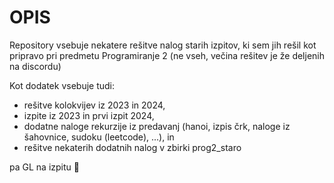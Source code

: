 <h1>OPIS</h1>
<p>Repository vsebuje nekatere rešitve nalog starih izpitov, ki sem jih rešil kot pripravo pri predmetu Programiranje 2 (ne vseh, večina rešitev je že deljenih na discordu)</p>
<p>Kot dodatek vsebuje tudi:</p>
<ul>
  <li>rešitve kolokvijev iz 2023 in 2024,</li>
  <li>izpite iz 2023 in prvi izpit 2024,</li>
  <li>dodatne naloge rekurzije iz predavanj (hanoi, izpis črk, naloge iz šahovnice, sudoku (leetcode), ...), in</li>
  <li>rešitve nekaterih dodatnih nalog v zbirki prog2_staro</li>
</ul>
<p>pa GL na izpitu 🫡</p>
